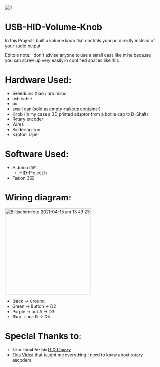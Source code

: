 ![1](https://user-images.githubusercontent.com/82065607/114857176-41fceb80-9de8-11eb-8298-961016332502.png)

# USB-HID-Volume-Knob
In this Project I built a volume knob that controls your pc directly instead of your audio output

Editors note: I don't advise anyone to use a small case like mine because you can screw up very easily in confined spaces like this

# Hardware Used:
- Seeeduino Xiao / pro micro
- usb cable
- pc
- small can (sold as empty makeup container)
- Knob (in my case a 3D printed adaptor from a bottle cap to D-Shaft)
- Rotary encoder
- Wires
- Soldering Iron 
- Kapton Tape


# Software Used:
- Arduino IDE
    - HID-Project.h
- Fusion 360

# Wiring diagram:
<img width="283" alt="Bildschirmfoto 2021-04-15 um 13 49 23" src="https://user-images.githubusercontent.com/82065607/114864662-8e005e00-9df1-11eb-8424-1b598b5e9dd0.png">

- Black  → Ground
- Green  → Button → D2
- Purple → out A  → D3
- Blue   → out B  → D4

# Special Thanks to:
- Niko Hood for his [HID Library](https://github.com/NicoHood/HID)
- [This Video](https://www.youtube.com/watch?v=V1txmR8GXzE) that taught me everything I need to know about rotary encoders


